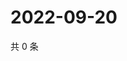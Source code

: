 # 2022-09-20

共 0 条

<!-- BEGIN WEIBO -->
<!-- 最后更新时间 Tue Sep 20 2022 06:17:48 GMT+0800 (China Standard Time) -->

<!-- END WEIBO -->

